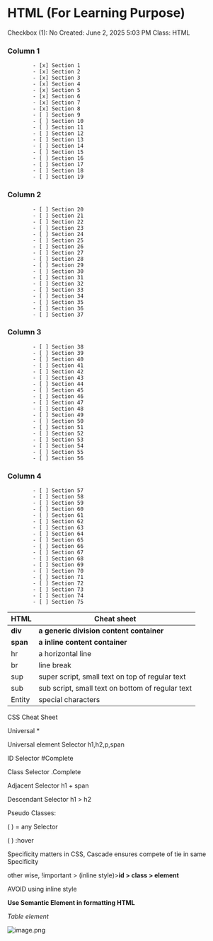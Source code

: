 # HTML (For Learning Purpose)

Checkbox (1): No
Created: June 2, 2025 5:03 PM
Class: HTML
### Column 1
            - [x] Section 1  
            - [x] Section 2  
            - [x] Section 3  
            - [x] Section 4  
            - [x] Section 5  
            - [x] Section 6  
            - [x] Section 7  
            - [x] Section 8  
            - [ ] Section 9  
            - [ ] Section 10  
            - [ ] Section 11  
            - [ ] Section 12  
            - [ ] Section 13  
            - [ ] Section 14  
            - [ ] Section 15  
            - [ ] Section 16  
            - [ ] Section 17
            - [ ] Section 18  
            - [ ] Section 19  
### Column 2
            - [ ] Section 20  
            - [ ] Section 21  
            - [ ] Section 22  
            - [ ] Section 23  
            - [ ] Section 24  
            - [ ] Section 25  
            - [ ] Section 26  
            - [ ] Section 27  
            - [ ] Section 28  
            - [ ] Section 29  
            - [ ] Section 30  
            - [ ] Section 31  
            - [ ] Section 32  
            - [ ] Section 33 
            - [ ] Section 34  
            - [ ] Section 35  
            - [ ] Section 36  
            - [ ] Section 37  
### Column 3

            - [ ] Section 38  
            - [ ] Section 39  
            - [ ] Section 40  
            - [ ] Section 41  
            - [ ] Section 42  
            - [ ] Section 43  
            - [ ] Section 44  
            - [ ] Section 45  
            - [ ] Section 46  
            - [ ] Section 47  
            - [ ] Section 48  
            - [ ] Section 49
            - [ ] Section 50  
            - [ ] Section 51  
            - [ ] Section 52  
            - [ ] Section 53  
            - [ ] Section 54  
            - [ ] Section 55  
            - [ ] Section 56   
### Column 4
            - [ ] Section 57  
            - [ ] Section 58  
            - [ ] Section 59  
            - [ ] Section 60  
            - [ ] Section 61  
            - [ ] Section 62  
            - [ ] Section 63  
            - [ ] Section 64  
            - [ ] Section 65  
            - [ ] Section 66  
            - [ ] Section 67  
            - [ ] Section 68  
            - [ ] Section 69  
            - [ ] Section 70  
            - [ ] Section 71  
            - [ ] Section 72  
            - [ ] Section 73  
            - [ ] Section 74  
            - [ ] Section 75  


| **HTML** | **Cheat sheet** |
| --- | --- |
| **div** | **a generic division content container** |
| **span** | **a inline content container** |
| hr | a horizontal line |
| br | line break |
| sup | super script, small text on top of regular text |
| sub | sub script, small text on bottom of regular text |
| Entity | special characters |

CSS Cheat Sheet

Universal *

Universal element Selector h1,h2,p,span

ID Selector #Complete

Class Selector .Complete

Adjacent Selector h1 + span

Descendant Selector h1 > h2

Pseudo Classes:

( ) = any Selector

( ) :hover

Specificity matters in CSS, Cascade ensures compete of tie in same Specificity

other wise, !important > (inline style)>**id > class > element**

AVOID using inline style

**Use Semantic Element in formatting HTML**

*Table element*

![image.png](image.png)